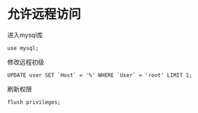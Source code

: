 # 允许远程访问

进入mysql库

```mysql
use mysql;
```

修改远程初级

```mysql
UPDATE user SET `Host` = '%' WHERE `User` = 'root' LIMIT 1;
```

刷新权限

```mysql
flush privileges;
```
